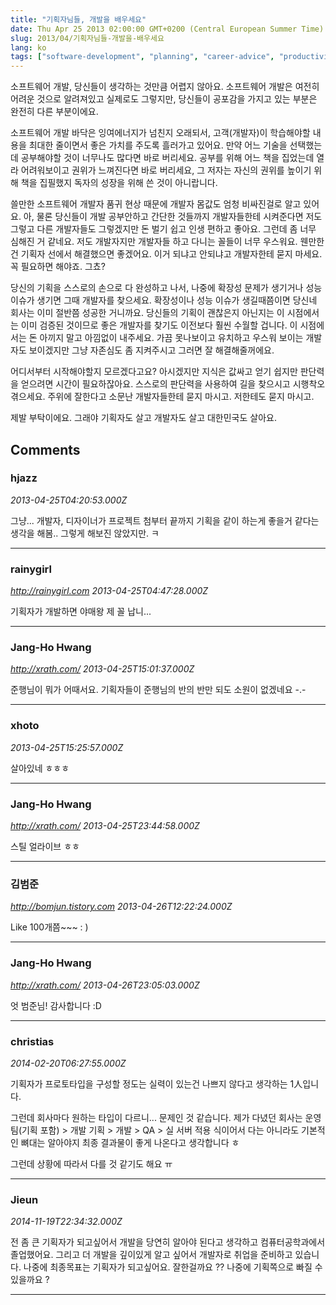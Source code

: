```yaml
---
title: "기획자님들, 개발을 배우세요"
date: Thu Apr 25 2013 02:00:00 GMT+0200 (Central European Summer Time)
slug: 2013/04/기획자님들-개발을-배우세요
lang: ko
tags: ["software-development", "planning", "career-advice", "productivity"]
---
```


소프트웨어 개발, 당신들이 생각하는 것만큼 어렵지 않아요. 소프트웨어 개발은 여전히 어려운 것으로 알려져있고 실제로도 그렇지만, 당신들이 공포감을 가지고 있는 부분은 완전히 다른 부분이에요.

소프트웨어 개발 바닥은 잉여에너지가 넘친지 오래되서, 고객(개발자)이 학습해야할 내용을 최대한 줄이면서 좋은 가치를 주도록 흘러가고 있어요. 만약 어느 기술을 선택했는데 공부해야할 것이 너무나도 많다면 바로 버리세요. 공부를 위해 어느 책을 집었는데 열라 어려워보이고 권위가 느껴진다면 바로 버리세요, 그 저자는 자신의 권위를 높이기 위해 책을 집필했지 독자의 성장을 위해 쓴 것이 아니랍니다.

쓸만한 소프트웨어 개발자 품귀 현상 때문에 개발자 몸값도 엄청 비싸진걸로 알고 있어요. 아, 물론 당신들이 개발 공부안하고 간단한 것들까지 개발자들한테 시켜준다면 저도 그렇고 다른 개발자들도 그렇겠지만 돈 벌기 쉽고 인생 편하고 좋아요. 그런데 좀 너무 심해진 거 같네요. 저도 개발자지만 개발자들 하고 다니는 꼴들이 너무 우스워요. 웬만한건 기획자 선에서 해결했으면 좋겠어요. 이거 되냐고 안되냐고 개발자한테 묻지 마세요. 꼭 필요하면 해야죠. 그쵸?

당신의 기획을 스스로의 손으로 다 완성하고 나서, 나중에 확장성 문제가 생기거나 성능 이슈가 생기면 그때 개발자를 찾으세요. 확장성이나 성능 이슈가 생길때쯤이면 당신네 회사는 이미 절반쯤 성공한 거니까요. 당신들의 기획이 괜찮은지 아닌지는 이 시점에서는 이미 검증된 것이므로 좋은 개발자를 찾기도 이전보다 훨씬 수월할 겁니다. 이 시점에서는 돈 아끼지 말고 아낌없이 내주세요. 가끔 못나보이고 유치하고 우스워 보이는 개발자도 보이겠지만 그냥 자존심도 좀 지켜주시고 그러면 잘 해결해줄꺼에요.

어디서부터 시작해야할지 모르겠다고요? 아시겠지만 지식은 값싸고 얻기 쉽지만 판단력을 얻으려면 시간이 필요하잖아요. 스스로의 판단력을 사용하여 길을 찾으시고 시행착오 겪으세요. 주위에 잘한다고 소문난 개발자들한테 묻지 마시고. 저한테도 묻지 마시고.

제발 부탁이에요. 그래야 기획자도 살고 개발자도 살고 대한민국도 살아요.

## Comments

### hjazz
*2013-04-25T04:20:53.000Z*

그냥... 개발자, 디자이너가 프로젝트 첨부터 끝까지 기획을 같이 하는게 좋을거 같다는 생각을 해봄..
그렇게 해보진 않았지만. ㅋ

---

### rainygirl
*http://rainygirl.com*
*2013-04-25T04:47:28.000Z*

기획자가 개발하면 야매왕 제 꼴 납니...

---

### Jang-Ho Hwang
*http://xrath.com/*
*2013-04-25T15:01:37.000Z*

준행님이 뭐가 어때서요. 기획자들이 준행님의 반의 반만 되도 소원이 없겠네요 -.-

---

### xhoto
*2013-04-25T15:25:57.000Z*

살아있네 ㅎㅎㅎ

---

### Jang-Ho Hwang
*http://xrath.com/*
*2013-04-25T23:44:58.000Z*

스틸 얼라이브 ㅎㅎ

---

### 김범준
*http://bomjun.tistory.com*
*2013-04-26T12:22:24.000Z*

Like 100개쯤~~~ : )

---

### Jang-Ho Hwang
*http://xrath.com/*
*2013-04-26T23:05:03.000Z*

엇 범준님! 감사합니다 :D

---

### christias
*2014-02-20T06:27:55.000Z*

기획자가 프로토타입을 구성할 정도는 실력이 있는건 나쁘지 않다고 생각하는 1人입니다.

그런데 회사마다 원하는 타입이 다르니... 문제인 것 같습니다. 제가 다녔던 회사는 운영팀(기획 포함) > 개발 기획 > 개발 > QA > 실 서버 적용 식이어서 다는 아니라도 기본적인 뼈대는 알아야지 최종 결과물이 좋게 나온다고 생각합니다 ㅎ

그런데 상황에 따라서 다를 것 같기도 해요 ㅠ

---

### Jieun
*2014-11-19T22:34:32.000Z*

전 좀 큰 기획자가 되고싶어서 개발을 당연히 알아야 된다고 생각하고 컴퓨터공학과에서 졸업했어요. 그리고 더 개발을 깊이있게 알고 싶어서 개발자로 취업을 준비하고 있습니다. 나중에 최종목표는 기획자가 되고싶어요. 잘한걸까요 ?? 나중에 기획쪽으로 빠질 수 있을까요 ?

---
